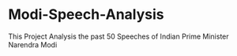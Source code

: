 # Modi-Speech-Analysis
This Project Analysis the past 50 Speeches of Indian Prime Minister Narendra Modi
